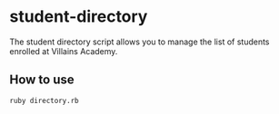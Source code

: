# student-directory

The student directory script allows you to manage the list of students enrolled
at Villains Academy.

## How to use

```shell
ruby directory.rb
```